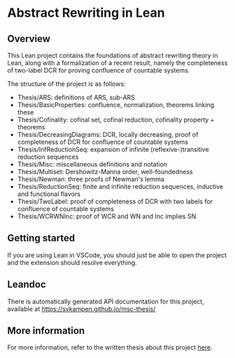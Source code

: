# Abstract Rewriting in Lean

## Overview

This Lean project contains the foundations of abstract rewriting theory in Lean,
along with a formalization of a recent result, namely the completeness of two-label
DCR for proving confluence of countable systems.

The structure of the project is as follows:

  - Thesis/ARS: definitions of ARS, sub-ARS
  - Thesis/BasicProperties: confluence, normalization, theorems linking these
  - Thesis/Cofinality: cofinal set, cofinal reduction, cofinality property + theorems
  - Thesis/DecreasingDiagrams: DCR, locally decreasing, proof of completeness of DCR for confluence of countable systems
  - Thesis/InfReductionSeq: expansion of infinite (reflexive-)transitive reduction sequences
  - Thesis/Misc: miscellaneous definitions and notation
  - Thesis/Multiset: Dershowitz-Manna order, well-foundedness
  - Thesis/Newman: three proofs of Newman's lemma
  - Thesis/ReductionSeq: finite and infinite reduction sequences, inductive and functional flavors
  - Thesis/TwoLabel: proof of completeness of DCR with two labels for confluence of countable systems
  - Thesis/WCRWNInc: proof of WCR and WN and Inc implies SN

## Getting started

If you are using Lean in VSCode, you should just be able to open the project and the extension should resolve everything.

## Leandoc
There is automatically generated API documentation for this project, available at https://svkampen.github.io/msc-thesis/

## More information
For more information, refer to the written thesis about this project [here](https://segfault.party/msc-thesis.pdf).
